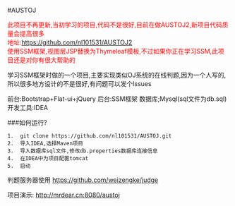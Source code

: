 #AUSTOJ

<font style="color:red">此项目不再更新,当初学习的项目,代码不是很好,目前在做AUSTOJ2,新项目代码质量会提高很多<br>
地址:https://github.com/nl101531/AUSTOJ2   <br>
使用SSM框架,视图层JSP替换为Thymeleaf模板,不过如果你正在学习SSM,此项目还是对你有很大帮助的</font>

学习SSM框架时做的一个项目,主要实现类似OJ系统的在线判题,因为一个人写的,所以很多地方设计的不是很好,有问题可以发个Issues

前台:Bootstrap+Flat-ui+jQuery
后台:SSM框架
数据库;Mysql(sql文件为db.sql)
开发工具:IDEA

###如何运行?
```
1.  git clone https://github.com/nl101531/AUSTOJ.git
2.  导入IDEA,选择Maven项目
3.  导入数据库sql文件,修改db.properties数据库连接信息
4.  在IDEA中为项目配置tomcat
5.  启动

```

判题服务器使用 https://github.com/weizengke/judge  

项目演示:  http://mrdear.cn:8080/austoj


